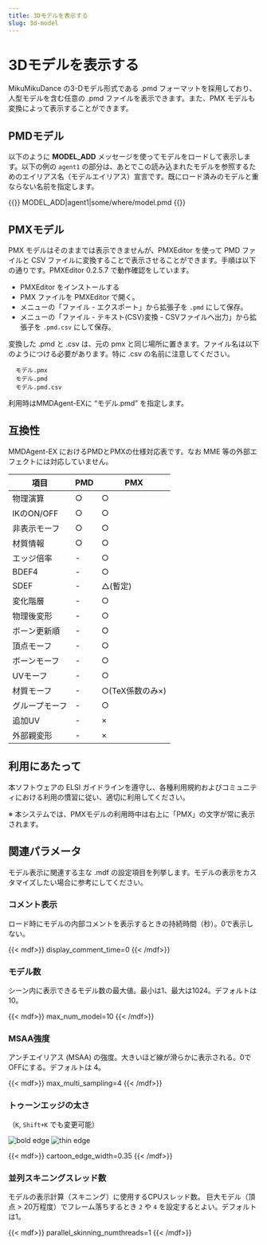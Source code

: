 ```yaml
---
title: 3Dモデルを表示する
slug: 3d-model
---
```

# 3Dモデルを表示する

MikuMikuDance の3-Dモデル形式である .pmd フォーマットを採用しており、人型モデルを含む任意の .pmd ファイルを表示できます。また、PMX モデルも変換によって表示することができます。

## PMDモデル

以下のように **MODEL_ADD** メッセージを使ってモデルをロードして表示します。以下の例の `agent1` の部分は、あとでこの読み込まれたモデルを参照するためのエイリアス名（モデルエイリアス）宣言です。既にロード済みのモデルと重ならない名前を指定します。

{{<message>}}
   <eps> MODEL_ADD|agent1|some/where/model.pmd
{{</message>}}

## PMXモデル

PMX モデルはそのままでは表示できませんが、PMXEditor を使って PMD ファイルと CSV ファイルに変換することで表示させることができます。手順は以下の通りです。PMXEditor 0.2.5.7 で動作確認をしています。

- PMXEditor をインストールする
- PMX ファイルを PMXEditor で開く。
- メニューの「ファイル - エクスポート」から拡張子を `.pmd` にして保存。
- メニューの「ファイル - テキスト(CSV)変換 - CSVファイルへ出力」から拡張子を `.pmd.csv` にして保存。

変換した .pmd と .csv は、元の pmx と同じ場所に置きます。ファイル名は以下のようにつける必要があります。特に .csv の名前に注意してください。

```text
  モデル.pmx
  モデル.pmd
  モデル.pmd.csv
```

利用時はMMDAgent-EXに “モデル.pmd” を指定します。

## 互換性

MMDAgent-EX におけるPMDとPMXの仕様対応表です。なお MME 等の外部エフェクトには対応していません。

|項目|PMD|PMX|
|----|---|---|
|物理演算|○|○|
|IKのON/OFF|○|○|
|非表示モーフ|○|○|
|材質情報|○|○|
|エッジ倍率|-|○|
|BDEF4|-|○|
|SDEF|-|△(暫定)|
|変化階層|-|○|
|物理後変形|-|○|
|ボーン更新順|-|○|
|頂点モーフ|-|○|
|ボーンモーフ|-|○|
|UVモーフ|-|○|
|材質モーフ|-|○(TeX係数のみ×)|
|グループモーフ|-|○|
|追加UV|-|×|
|外部親変形|-|×|

## 利用にあたって

本ソフトウェアの ELSI ガイドラインを遵守し、各種利用規約およびコミュニティにおける利用の慣習に従い、適切に利用してください。

※ 本システムでは、PMXモデルの利用時中は右上に「PMX」の文字が常に表示されます。

## 関連パラメータ

モデル表示に関連する主な .mdf の設定項目を列挙します。モデルの表示をカスタマイズしたい場合に参考にしてください。

### コメント表示

ロード時にモデルの内部コメントを表示するときの持続時間（秒）。0で表示しない。

{{< mdf>}}
display_comment_time=0
{{< /mdf>}}

### モデル数

シーン内に表示できるモデル数の最大値。最小は1、最大は1024。デフォルトは10。

{{< mdf>}}
max_num_model=10
{{< /mdf>}}

### MSAA強度

アンチエイリアス (MSAA) の強度。大きいほど線が滑らかに表示される。0でOFFにする。デフォルトは 4。

{{< mdf>}}
max_multi_sampling=4
{{< /mdf>}}

### トゥーンエッジの太さ

（`K`, `Shift+K` でも変更可能）

![bold edge](/images/edge1.png)
![thin edge](/images/edge2.png)

{{< mdf>}}
cartoon_edge_width=0.35
{{< /mdf>}}

### 並列スキニングスレッド数

モデルの表示計算（スキニング）に使用するCPUスレッド数。
巨大モデル（頂点 > 20万程度）でフレーム落ちするとき `2` や `4` を設定するとよい。デフォルトは1。

{{< mdf>}}
parallel_skinning_numthreads=1
{{< /mdf>}}


